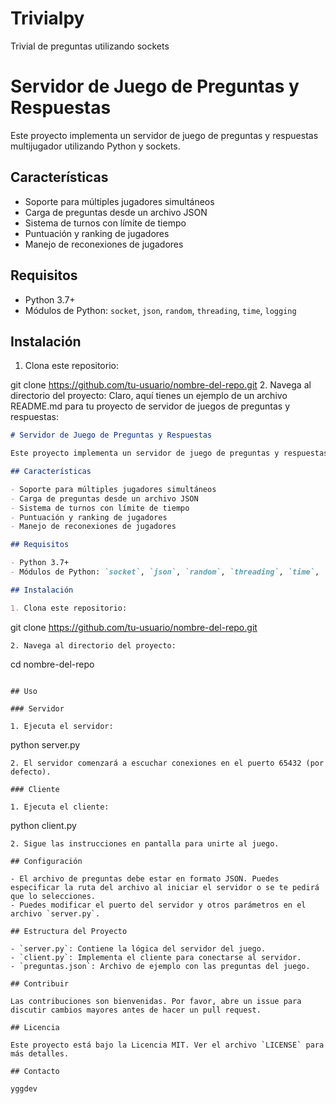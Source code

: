 # Trivialpy
Trivial de preguntas utilizando sockets
# Servidor de Juego de Preguntas y Respuestas

Este proyecto implementa un servidor de juego de preguntas y respuestas multijugador utilizando Python y sockets.

## Características

- Soporte para múltiples jugadores simultáneos
- Carga de preguntas desde un archivo JSON
- Sistema de turnos con límite de tiempo
- Puntuación y ranking de jugadores
- Manejo de reconexiones de jugadores

## Requisitos

- Python 3.7+
- Módulos de Python: `socket`, `json`, `random`, `threading`, `time`, `logging`

## Instalación

1. Clona este repositorio:

git clone https://github.com/tu-usuario/nombre-del-repo.git
2. Navega al directorio del proyecto:
Claro, aquí tienes un ejemplo de un archivo README.md para tu proyecto de servidor de juegos de preguntas y respuestas:

```markdown
# Servidor de Juego de Preguntas y Respuestas

Este proyecto implementa un servidor de juego de preguntas y respuestas multijugador utilizando Python y sockets.

## Características

- Soporte para múltiples jugadores simultáneos
- Carga de preguntas desde un archivo JSON
- Sistema de turnos con límite de tiempo
- Puntuación y ranking de jugadores
- Manejo de reconexiones de jugadores

## Requisitos

- Python 3.7+
- Módulos de Python: `socket`, `json`, `random`, `threading`, `time`, `logging`

## Instalación

1. Clona este repositorio:
   ```
   git clone https://github.com/tu-usuario/nombre-del-repo.git
   ```
2. Navega al directorio del proyecto:
   ```
   cd nombre-del-repo
   ```

## Uso

### Servidor

1. Ejecuta el servidor:
   ```
   python server.py
   ```
2. El servidor comenzará a escuchar conexiones en el puerto 65432 (por defecto).

### Cliente

1. Ejecuta el cliente:
   ```
   python client.py
   ```
2. Sigue las instrucciones en pantalla para unirte al juego.

## Configuración

- El archivo de preguntas debe estar en formato JSON. Puedes especificar la ruta del archivo al iniciar el servidor o se te pedirá que lo selecciones.
- Puedes modificar el puerto del servidor y otros parámetros en el archivo `server.py`.

## Estructura del Proyecto

- `server.py`: Contiene la lógica del servidor del juego.
- `client.py`: Implementa el cliente para conectarse al servidor.
- `preguntas.json`: Archivo de ejemplo con las preguntas del juego.

## Contribuir

Las contribuciones son bienvenidas. Por favor, abre un issue para discutir cambios mayores antes de hacer un pull request.

## Licencia

Este proyecto está bajo la Licencia MIT. Ver el archivo `LICENSE` para más detalles.

## Contacto

yggdev 


```

